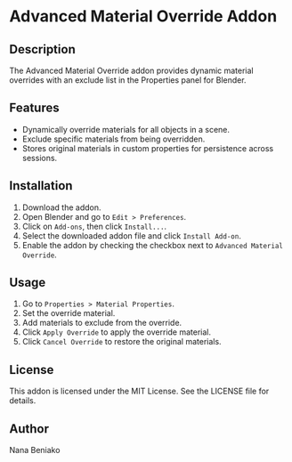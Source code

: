 # Advanced Material Override Addon

## Description
The Advanced Material Override addon provides dynamic material overrides with an exclude list in the Properties panel for Blender.

## Features
- Dynamically override materials for all objects in a scene.
- Exclude specific materials from being overridden.
- Stores original materials in custom properties for persistence across sessions.

## Installation
1. Download the addon.
2. Open Blender and go to `Edit > Preferences`.
3. Click on `Add-ons`, then click `Install...`.
4. Select the downloaded addon file and click `Install Add-on`.
5. Enable the addon by checking the checkbox next to `Advanced Material Override`.

## Usage
1. Go to `Properties > Material Properties`.
2. Set the override material.
3. Add materials to exclude from the override.
4. Click `Apply Override` to apply the override material.
5. Click `Cancel Override` to restore the original materials.

## License
This addon is licensed under the MIT License. See the LICENSE file for details.

## Author
Nana Beniako
